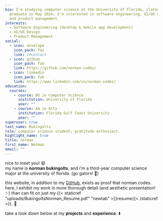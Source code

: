 ```yaml
---
bio: I'm studying computer science at the University of Florida, slated to
  graduate in May 2024; I'm interested in software engineering, UI/UX design,
  and product management.
interests:
  - Software Engineering (desktop & mobile app development)
  - UI/UX Design
  - Product Management
social:
  - icon: envelope
    icon_pack: fas
    link: /#contact
  - icon: github
    icon_pack: fab
    link: https://github.com/norman-codes/
  - icon: linkedin
    icon_pack: fab
    link: https://www.linkedin.com/in/norman-codes/
education:
  courses:
    - course: BS in Computer Science
      institution: University of Florida
      year: ""
    - course: AA in Arts
      institution: Florida Gulf Coast University
      year: ""
superuser: true
last_name: Bukingolts
role: computer science student; gratitude enthusiast.
highlight_name: true
title: norman
first_name: Norman
email: ""
---
```

nice to meet you! :smile:\
my name is **norman bukingolts**, and i'm a third-year computer science major at the university of florida. (go gators! :crocodile:)

this website, in addition to my [GitHub](https://github.com/norman-codes), exists as proof that norman codes. here, I exhibit my work in more thorough detail (and aesthetic presentation! :sparkles:) than can fit on just my {{< staticref "uploads/BukingoltsNorman_Resume.pdf" "newtab" >}}resume{{< /staticref >}}. :scroll:

take a look down below at my **projects** and **experience**. :arrow_down: